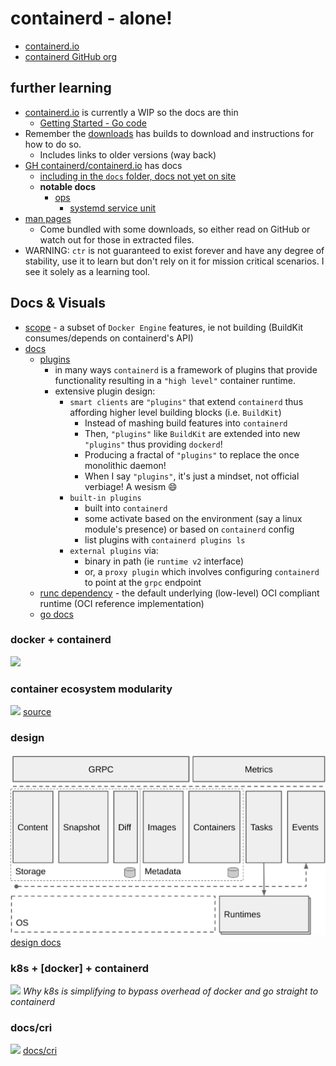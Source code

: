 # containerd - alone!

- [containerd.io](https://containerd.io)
- [containerd GitHub org](https://github.com/containerd)

## further learning

- [containerd.io]() is currently a WIP so the docs are thin
  - [Getting Started - Go code](https://containerd.io/docs/getting-started/)
- Remember the [downloads](https://containerd.io/downloads) has builds to download and instructions for how to do so.
  - Includes links to older versions (way back)
- [GH containerd/containerd.io](https://github.com/containerd/containerd.io) has docs
  - [including in the `docs` folder, docs not yet on site](https://github.com/containerd/containerd/tree/master/docs)
  - **notable docs**
    - [ops](https://github.com/containerd/containerd/blob/master/docs/ops.md)
      - [systemd service unit](https://github.com/containerd/containerd/blob/master/docs/ops.md#systemd)
- [man pages](https://github.com/containerd/containerd/tree/master/docs/man)
  - Come bundled with some downloads, so either read on GitHub or watch out for those in extracted files.
- WARNING: `ctr` is not guaranteed to exist forever and have any degree of stability, use it to learn but don't rely on it for mission critical scenarios. I see it solely as a learning tool.

## Docs & Visuals

- [scope](https://containerd.io/scope/) - a subset of `Docker Engine` features, ie not building (BuildKit consumes/depends on containerd's API)
- [docs](https://github.com/containerd/containerd/blob/master/docs)
  - [plugins](https://github.com/containerd/containerd/blob/master/docs/PLUGINS.md)
    - in many ways `containerd` is a framework of plugins that provide functionality resulting in a `"high level"` container runtime.
    - extensive plugin design:
      - `smart clients` are `"plugins"` that extend `containerd` thus affording higher level building blocks (i.e. `BuildKit`)
        - Instead of mashing build features into `containerd`
        - Then, `"plugins"` like `BuildKit` are extended into new `"plugins"` thus providing `dockerd`!
        - Producing a fractal of `"plugins"` to replace the once monolithic daemon!
        - When I say `"plugins"`, it's just a mindset, not official verbiage! A wesism 😄
      - `built-in plugins`
        - built into `containerd`
        - some activate based on the environment (say a linux module's presence) or based on `containerd` config
        - list plugins with `containerd plugins ls`
      - `external plugins` via:
        - binary in path (ie `runtime v2` interface)
        - or, a `proxy plugin` which involves configuring `containerd` to point at the `grpc` endpoint
  - [runc dependency](https://github.com/containerd/containerd/blob/master/docs/RUNC.md) - the default underlying (low-level) OCI compliant runtime (OCI reference implementation)
  - [go docs](https://godoc.org/github.com/containerd/containerd)

### docker + containerd

![](https://raw.githubusercontent.com/containerd/containerd/master/docs/containerd.png)

### container ecosystem modularity

![](https://containerd.io/img/architecture.png)
[source](https://containerd.io)

### design

![](https://raw.githubusercontent.com/containerd/containerd/master/design/architecture.png)
[design docs](https://github.com/containerd/containerd/tree/master/design)

### k8s + [docker] + containerd

![](https://raw.githubusercontent.com/containerd/containerd/master/docs/performance.png)
_Why k8s is simplifying to bypass overhead of docker and go straight to containerd_

### docs/cri

![](https://raw.githubusercontent.com/containerd/containerd/master/docs/cri/architecture.png)
[docs/cri](https://github.com/containerd/containerd/tree/master/docs/cri)
